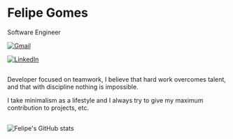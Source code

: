 


# Felipe Gomes 

Software Engineer 


[![Gmail](https://img.shields.io/badge/felipegomesworker@gmail.com-fff?style=for-the-badge&logo=gmail&logoColor=black)](mailto:felipegomesworker@gmail.com)

[![LinkedIn](https://img.shields.io/badge/Felipe_Gomes-fff?style=for-the-badge&logo=linkedin&logoColor=black)](https://www.linkedin.com/in/felipegomessoftwareengineer)


## 
Developer focused on teamwork, I believe that hard work overcomes talent, and that with discipline nothing is impossible.

I take minimalism as a lifestyle and I always try to give my maximum contribution to projects, etc.

##
![Felipe's GitHub stats](https://github-readme-stats.vercel.app/api?username=EuFelipegomes&show_icons=true&theme=transparent)
 





